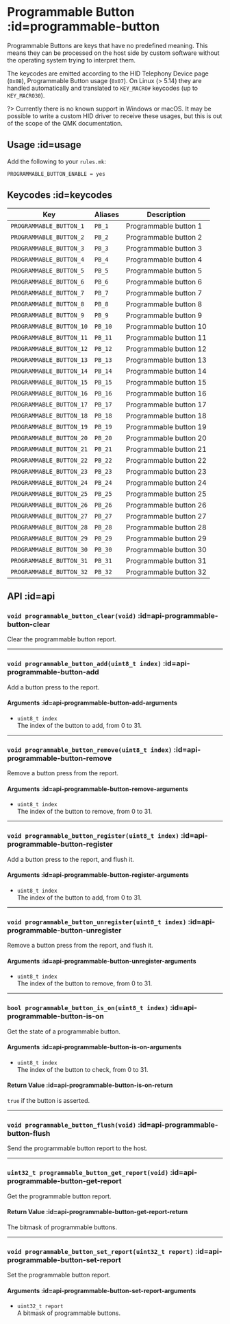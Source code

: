 # Programmable Button :id=programmable-button

Programmable Buttons are keys that have no predefined meaning. This means they can be processed on the host side by custom software without the operating system trying to interpret them.

The keycodes are emitted according to the HID Telephony Device page (`0x0B`), Programmable Button usage (`0x07`). On Linux (> 5.14) they are handled automatically and translated to `KEY_MACRO#` keycodes (up to `KEY_MACRO30`).

?> Currently there is no known support in Windows or macOS. It may be possible to write a custom HID driver to receive these usages, but this is out of the scope of the QMK documentation.

## Usage :id=usage

Add the following to your `rules.mk`:

```make
PROGRAMMABLE_BUTTON_ENABLE = yes
```

## Keycodes :id=keycodes

|Key                     |Aliases|Description           |
|------------------------|-------|----------------------|
|`PROGRAMMABLE_BUTTON_1` |`PB_1` |Programmable button 1 |
|`PROGRAMMABLE_BUTTON_2` |`PB_2` |Programmable button 2 |
|`PROGRAMMABLE_BUTTON_3` |`PB_3` |Programmable button 3 |
|`PROGRAMMABLE_BUTTON_4` |`PB_4` |Programmable button 4 |
|`PROGRAMMABLE_BUTTON_5` |`PB_5` |Programmable button 5 |
|`PROGRAMMABLE_BUTTON_6` |`PB_6` |Programmable button 6 |
|`PROGRAMMABLE_BUTTON_7` |`PB_7` |Programmable button 7 |
|`PROGRAMMABLE_BUTTON_8` |`PB_8` |Programmable button 8 |
|`PROGRAMMABLE_BUTTON_9` |`PB_9` |Programmable button 9 |
|`PROGRAMMABLE_BUTTON_10`|`PB_10`|Programmable button 10|
|`PROGRAMMABLE_BUTTON_11`|`PB_11`|Programmable button 11|
|`PROGRAMMABLE_BUTTON_12`|`PB_12`|Programmable button 12|
|`PROGRAMMABLE_BUTTON_13`|`PB_13`|Programmable button 13|
|`PROGRAMMABLE_BUTTON_14`|`PB_14`|Programmable button 14|
|`PROGRAMMABLE_BUTTON_15`|`PB_15`|Programmable button 15|
|`PROGRAMMABLE_BUTTON_16`|`PB_16`|Programmable button 16|
|`PROGRAMMABLE_BUTTON_17`|`PB_17`|Programmable button 17|
|`PROGRAMMABLE_BUTTON_18`|`PB_18`|Programmable button 18|
|`PROGRAMMABLE_BUTTON_19`|`PB_19`|Programmable button 19|
|`PROGRAMMABLE_BUTTON_20`|`PB_20`|Programmable button 20|
|`PROGRAMMABLE_BUTTON_21`|`PB_21`|Programmable button 21|
|`PROGRAMMABLE_BUTTON_22`|`PB_22`|Programmable button 22|
|`PROGRAMMABLE_BUTTON_23`|`PB_23`|Programmable button 23|
|`PROGRAMMABLE_BUTTON_24`|`PB_24`|Programmable button 24|
|`PROGRAMMABLE_BUTTON_25`|`PB_25`|Programmable button 25|
|`PROGRAMMABLE_BUTTON_26`|`PB_26`|Programmable button 26|
|`PROGRAMMABLE_BUTTON_27`|`PB_27`|Programmable button 27|
|`PROGRAMMABLE_BUTTON_28`|`PB_28`|Programmable button 28|
|`PROGRAMMABLE_BUTTON_29`|`PB_29`|Programmable button 29|
|`PROGRAMMABLE_BUTTON_30`|`PB_30`|Programmable button 30|
|`PROGRAMMABLE_BUTTON_31`|`PB_31`|Programmable button 31|
|`PROGRAMMABLE_BUTTON_32`|`PB_32`|Programmable button 32|

## API :id=api

### `void programmable_button_clear(void)` :id=api-programmable-button-clear

Clear the programmable button report.

---

### `void programmable_button_add(uint8_t index)` :id=api-programmable-button-add

Add a button press to the report.

#### Arguments :id=api-programmable-button-add-arguments

 - `uint8_t index`  
   The index of the button to add, from 0 to 31.

---

### `void programmable_button_remove(uint8_t index)` :id=api-programmable-button-remove

Remove a button press from the report.

#### Arguments :id=api-programmable-button-remove-arguments

 - `uint8_t index`  
   The index of the button to remove, from 0 to 31.

---

### `void programmable_button_register(uint8_t index)` :id=api-programmable-button-register

Add a button press to the report, and flush it.

#### Arguments :id=api-programmable-button-register-arguments

 - `uint8_t index`  
   The index of the button to add, from 0 to 31.

---

### `void programmable_button_unregister(uint8_t index)` :id=api-programmable-button-unregister

Remove a button press from the report, and flush it.

#### Arguments :id=api-programmable-button-unregister-arguments

 - `uint8_t index`  
   The index of the button to remove, from 0 to 31.

---

### `bool programmable_button_is_on(uint8_t index)` :id=api-programmable-button-is-on

Get the state of a programmable button.

#### Arguments :id=api-programmable-button-is-on-arguments

 - `uint8_t index`  
   The index of the button to check, from 0 to 31.

#### Return Value :id=api-programmable-button-is-on-return

`true` if the button is asserted.

---

### `void programmable_button_flush(void)` :id=api-programmable-button-flush

Send the programmable button report to the host.

---

### `uint32_t programmable_button_get_report(void)` :id=api-programmable-button-get-report

Get the programmable button report.

#### Return Value :id=api-programmable-button-get-report-return

The bitmask of programmable buttons.

---

### `void programmable_button_set_report(uint32_t report)` :id=api-programmable-button-set-report

Set the programmable button report.

#### Arguments :id=api-programmable-button-set-report-arguments

 - `uint32_t report`  
   A bitmask of programmable buttons.
